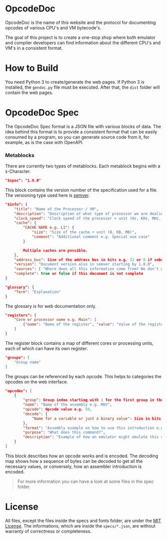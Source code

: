# OpcodeDoc

OpcodeDoc is the name of this website and the protocol for documenting opcodes of various CPU's and VM bytecode's.

The goal of this project is to create a one-stop shop where both emulator and compiler developers can find information about the different CPU's and VM's in a consistent format.

# How to Build

You need Python 3 to create/generate the web pages. If Python 3 is installed, the `gendoc.py` file must be executed. After that, the `dist` folder will contain the web pages.

# OpcodeDoc Spec

The OpcodeDoc Spec format is a JSON file with various blocks of data. The idea behind this format is to provide a consistent format that can be easily consumed by a program, so you can generate source code from it, for example, as is the case with OpenAPI.

### Metablocks

There are currently two types of metablocks. Each metablock begins with a `$`-Character.

```json
"$spec": "1.0.0"
```

This block contains the version number of the specification used for a file. The versioning type used here is [semver](https://semver.org/).

```json
"$info": {
    "title": "Name of the Processor / VM",
    "description": "Description of what type of processor we are dealing with",
    "clock_speed": "Clock speed of the processor + unit (Hz, KHz, MHz, GHz)",
    "cache": {
        "CACHE NAME e.g. L1": {
            "size": "Size of the cache + unit (B, KB, MB)",
            "comment": "Additional comment e.g. Special use case"
        }

        Multiple caches are possible.
    },
    "address_bus": Size of the address bus in bits e.g. 32 or 0 if unknown,
    "version": "Document version also in semver starting by 1.0.0",
    "sources": [ "Where does all this information come from? We don't want any plagiarize." ],
    "complete": true or false if this document is not complete
}
```

```json
"glossary": {
    "Term": "Explanation"
}
```

The glossary is for web documentation only.

```json
"registers": {
    "Core or processor name e.g. Main": [
        {"name": "Name of the register", "value": "Value of the register", "size": Size of the register in bits}
    ]
}
```

The register block contains a map of different cores or processing units, each of which can have its own register.

```json
"groups": [
    "Group name"
]
```

The groups can be referenced by each opcode. This helps to categories the opcodes on the web interface.

```json
"opcodes": [
    {
        "group": Group index starting with 1 for the first group in the group array or 0 for no group,
        "name": "Name of the assembly e.g. MOV",
        "opcode": Opcode value e.g. 50,
        "decode": {
            "Name for a variable or just a binary value": Size in bits
        },
        "format": "Assembly example on how to use this introduction e.g. MOV reg1, reg2",
        "purpose": "What does this command?",
        "description": "Example of how an emulator might emulate this command e.g. reg2 = reg1"
    }
]
```

This block describes how an opcode works and is encoded. The decoding map shows how a sequence of bytes can be decoded to get all the necessary values, or conversely, how an assembler introduction is encoded.

> For more information you can have a look at some files in the spec folder.

# License

All files, except the files inside the specs and fonts folder, are under the [MIT License](LICENSE). The informations, which are inside the `specs/*.json`, are without warranty of correctness or completeness.